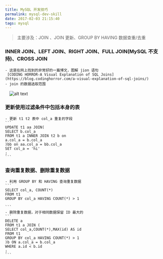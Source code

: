 ```yaml
---
title: MySQL 开发技巧
permalink: mysql-dev-skill
date: 2017-02-03 21:15:40
tags: mysql
---
```


>主要涉及：JOIN 、JOIN 更新、GROUP BY HAVING 数据查重/去重
<!-- more -->

### INNER JOIN、LEFT JOIN、RIGHT JOIN、FULL JOIN(MySQL 不支持)、CROSS JOIN
	- 这是在网上找到的非常好的一篇博文，图解 jion 语句
	 [CODING HORROR-A Visual Explanation of SQL Joins](https://blog.codinghorror.com/a-visual-explanation-of-sql-joins/)
	- join 的数据选取范围
　![alt text](http://7xs09x.com1.z0.glb.clouddn.com/160725-imooc-mysql-development-skills-notes-001.png)
### 更新使用过滤条件中包括本身的表
	- 更新 t1 t2 表中 col_a 重复的字段
	```
	UPDATE t1 aa JOIN(
	SELECT b.col_a
	FROM t1 a INNER JOIN t2 b on
	a.col_a = b.col_a
	)bb on aa.col_a = bb.col_a
	SET col_a = 'hi'
	;
	```
### 查询重复数据、删除重复数据
	- 利用 GROUP BY 和 HAVING 查询重复数据
	```
	SELECT col_a, COUNT(*)
	FROM t1
	GROUP BY col_a HAVING COUNT(*) > 1

	```
	- 删除重复数据，对于相同数据保留 ID 最大的
	```
	DELETE a
	FROM t1 a JOIN (
	SELECT col_a,COUNT(*),MAX(id) AS id
	FROM t1
	GROUP BY col_a HAVING COUNT(*) > 1
	)b ON a.col_a = b.col_a
	WHERE a.id < b.id
	;
	```
